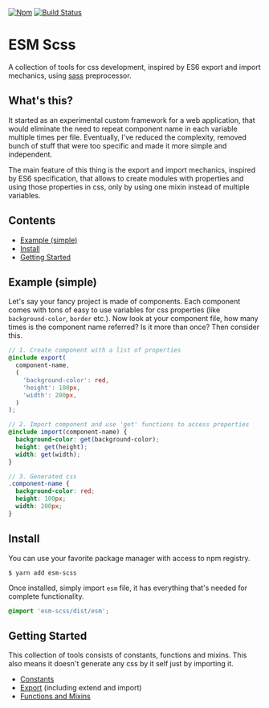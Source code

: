 [![Npm](https://img.shields.io/npm/v/esm-scss.svg?style=flat-square)](https://www.npmjs.com/package/esm-scss)
[![Build Status](https://img.shields.io/travis/Eterion/esm-scss/master.svg?style=flat-square)](https://travis-ci.org/Eterion/esm-scss)

# ESM Scss

A collection of tools for css development, inspired by ES6 export and import
mechanics, using [sass](http://sass-lang.com/) preprocessor.

## What's this?

It started as an experimental custom framework for a web application, that would
eliminate the need to repeat component name in each variable multiple times per
file. Eventually, I've reduced the complexity, removed bunch of stuff that were
too specific and made it more simple and independent.

The main feature of this thing is the export and import mechanics, inspired by
ES6 specification, that allows to create modules with properties and using those
properties in css, only by using one mixin instead of multiple variables.

## Contents

- [Example (simple)](#example-simple)
- [Install](#install)
- [Getting Started](#getting-started)

## Example (simple)

Let's say your fancy project is made of components. Each component comes with
tons of easy to use variables for css properties (like `background-color`,
`border` etc.). Now look at your component file, how many times is the component
name referred? Is it more than once? Then consider this.

```scss
// 1. Create component with a list of properties
@include export(
  component-name,
  (
    'background-color': red,
    'height': 100px,
    'width': 200px,
  )
);

// 2. Import component and use 'get' functions to access properties
@include import(component-name) {
  background-color: get(background-color);
  height: get(height);
  width: get(width);
}

// 3. Generated css
.component-name {
  background-color: red;
  height: 100px;
  width: 200px;
}
```

## Install

You can use your favorite package manager with access to npm registry.

```
$ yarn add esm-scss
```

Once installed, simply import `esm` file, it has everything that's needed for
complete functionality.

```scss
@import 'esm-scss/dist/esm';
```

## Getting Started

This collection of tools consists of constants, functions and mixins. This also
means it doesn't generate any css by it self just by importing it.

- [Constants](readme/const.md)
- [Export](readme/export.md) (including extend and import)
- [Functions and Mixins](https://eterion.github.io/esm-scss/)

